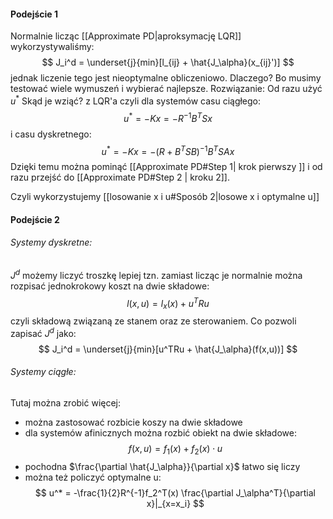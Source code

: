 #### Podejście 1
Normalnie licząc [[Approximate PD|aproksymację LQR]] wykorzystywaliśmy:
 $$ J_i^d = \underset{j}{min}[l_{ij} + \hat{J_\alpha}(x_{ij}')] $$
 jednak liczenie tego jest nieoptymalne obliczeniowo.
 Dlaczego?
 Bo musimy testować wiele wymuszeń i wybierać najlepsze.
 Rozwiązanie:
 Od razu użyć $u^*$
 Skąd je wziąć?
 z LQR'a
 czyli dla systemów casu ciągłego:
 $$ u^* = -Kx = -R^{-1}B^TSx $$
i casu dyskretnego:
 $$ u^* = -Kx = -(R+B^TSB)^{-1}B^TSAx $$
Dzięki temu można pominąć [[Approximate PD#Step 1| krok pierwszy ]] i od razu przejść do [[Approximate PD#Step 2 | kroku 2]].

Czyli wykorzystujemy [[losowanie x i u#Sposób 2|losowe x i optymalne u]]
#### Podejście 2

###### Systemy dyskretne:
$J^d$ możemy liczyć troszkę lepiej tzn. zamiast licząc je normalnie można rozpisać jednokrokowy koszt na dwie składowe:
$$ l(x,u) = l_x(x) + u^TRu $$
czyli składową związaną ze stanem oraz ze sterowaniem. Co pozwoli zapisać $J^d$ jako:
 $$ J_i^d = \underset{j}{min}[u^TRu + \hat{J_\alpha}(f(x,u))] $$

###### Systemy ciągłe:
Tutaj można zrobić więcej:
- można zastosować rozbicie koszy na dwie składowe
- dla systemów afinicznych można rozbić obiekt na dwie składowe:
	$$ f(x,u) = f_1(x) + f_2(x) \cdot u $$
- pochodna $\frac{\partial \hat{J_\alpha}}{\partial x}$ łatwo się liczy
- można też policzyć optymalne u:
	$$ u^* = -\frac{1}{2}R^{-1}f_2^T(x) \frac{\partial J_\alpha^T}{\partial x}|_{x=x_i} $$